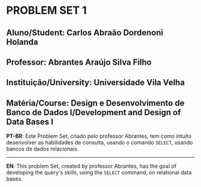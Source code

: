# **PROBLEM SET 1**

## Aluno/Student: Carlos Abraão Dordenoni Holanda
## Professor: Abrantes Araújo Silva Filho
## Instituição/University: Universidade Vila Velha
## Matéria/Course: Design e Desenvolvimento de Banco de Dados I/Development and Design of Data Bases I

**PT-BR**: Este Problem Set, criado pelo professor Abrantes, tem como intuito desenvolver as habilidades de consulta, usando o comando `SELECT`, usando bancos de dados relacionais.
***
**EN**: This problem Set, created by professor Abrantes, has the goal of developing the query's skills, using the `SELECT` command, on relational data bases.